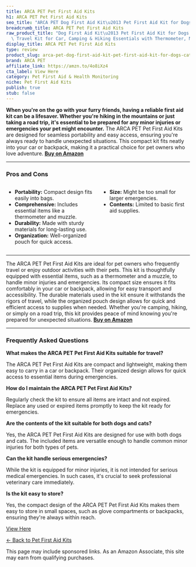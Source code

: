 ```yaml
---
title: ARCA PET Pet First Aid Kits
h1: ARCA PET Pet First Aid Kits
seo_title: "ARCA PET Dog First Aid Kit\u2013 Pet First Aid Kit for Dogs &\u2026"
breadcrumb_title: ARCA PET Pet First Aid Kits
raw_product_title: "Dog First Aid Kit\u2013 Pet First Aid Kit for Dogs & Cats, Emergency\
  \ Travel Kit for Car, Camping & Hiking Essentials with Thermometer, Muzzle & Pouch"
display_title: ARCA PET Pet First Aid Kits
type: review
product_slug: arca-pet-dog-first-aid-kit-pet-first-aid-kit-for-dogs-cats-emergency-tr-309b3666
brand: ARCA PET
affiliate_link: https://amzn.to/4o8iXz4
cta_label: View Here
category: Pet First Aid & Health Monitoring
niche: Pet First Aid Kits
publish: true
stub: false
---
```


<div id="intro" class="full-width">
  <p><strong>When you're on the go with your furry friends, having a reliable first aid kit can be a lifesaver. Whether you're hiking in the mountains or just taking a road trip, it's essential to be prepared for any minor injuries or emergencies your pet might encounter.</strong> The ARCA PET Pet First Aid Kits are designed for seamless portability and easy access, ensuring you're always ready to handle unexpected situations. This compact kit fits neatly into your car or backpack, making it a practical choice for pet owners who love adventure. <a href="https://amzn.to/4o8iXz4" rel="nofollow sponsored noopener" target="_blank"><strong>Buy on Amazon</strong></a></p>
</div>

<hr />
<h3 id="pros-cons">Pros and Cons</h3>
<div class="pc-grid" style="display:grid;grid-template-columns:1fr 1fr;gap:16px;">
  <ul>
    <li><strong>Portability:</strong> Compact design fits easily into bags.</li>
    <li><strong>Comprehensive:</strong> Includes essential items like a thermometer and muzzle.</li>
    <li><strong>Durability:</strong> Made with sturdy materials for long-lasting use.</li>
    <li><strong>Organization:</strong> Well-organized pouch for quick access.</li>
  </ul>
  <ul>
    <li><strong>Size:</strong> Might be too small for larger emergencies.</li>
    <li><strong>Contents:</strong> Limited to basic first aid supplies.</li>
  </ul>
</div>
<hr />

<div class="full-width">
  <p>The ARCA PET Pet First Aid Kits are ideal for pet owners who frequently travel or enjoy outdoor activities with their pets. This kit is thoughtfully equipped with essential items, such as a thermometer and a muzzle, to handle minor injuries and emergencies. Its compact size ensures it fits comfortably in your car or backpack, allowing for easy transport and accessibility. The durable materials used in the kit ensure it withstands the rigors of travel, while the organized pouch design allows for quick and efficient access to supplies when needed. Whether you're camping, hiking, or simply on a road trip, this kit provides peace of mind knowing you're prepared for unexpected situations. <a href="https://amzn.to/4o8iXz4" rel="nofollow sponsored noopener" target="_blank"><strong>Buy on Amazon</strong></a></p>
</div>

<hr />
<h3 id="faqs">Frequently Asked Questions</h3>

<p><strong>What makes the ARCA PET Pet First Aid Kits suitable for travel?</strong></p>
<p>The ARCA PET Pet First Aid Kits are compact and lightweight, making them easy to carry in a car or backpack. Their organized design allows for quick access to essential items during emergencies.</p>

<p><strong>How do I maintain the ARCA PET Pet First Aid Kits?</strong></p>
<p>Regularly check the kit to ensure all items are intact and not expired. Replace any used or expired items promptly to keep the kit ready for emergencies.</p>

<p><strong>Are the contents of the kit suitable for both dogs and cats?</strong></p>
<p>Yes, the ARCA PET Pet First Aid Kits are designed for use with both dogs and cats. The included items are versatile enough to handle common minor injuries for both types of pets.</p>

<p><strong>Can the kit handle serious emergencies?</strong></p>
<p>While the kit is equipped for minor injuries, it is not intended for serious medical emergencies. In such cases, it's crucial to seek professional veterinary care immediately.</p>

<p><strong>Is the kit easy to store?</strong></p>
<p>Yes, the compact design of the ARCA PET Pet First Aid Kits makes them easy to store in small spaces, such as glove compartments or backpacks, ensuring they're always within reach.</p>
<p><a class="btn" href="https://amzn.to/4o8iXz4" target="_blank" rel="nofollow sponsored noopener">View Here</a></p>
<p><a href="/roundups/pet-first-aid-health-monitoring/pet-first-aid-kits/">← Back to Pet First Aid Kits</a></p>
<aside class="disclosure">This page may include sponsored links. As an Amazon Associate, this site may earn from qualifying purchases.</aside>
